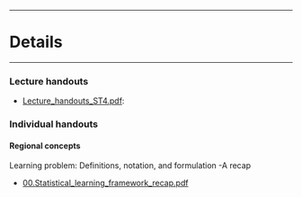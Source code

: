 <!-- -------------------------------------------------------------------------------- -->

<!-- Copyright 2023 Georgios Karagiannis -->

<!-- georgios.karagiannis@durham.ac.uk -->
<!-- Associate Professor -->
<!-- Department of Mathematical Sciences, Durham University, Durham,  UK  -->

<!-- This file is part of Machine_Learning_and_Neural_Networks_III_Epiphany_2023 -->
<!-- which is the material of the course -->
<!-- MATH4341: Spatio-Temporal Statistics -->
<!-- Epiphany term -->
<!-- taught by Georgios P. Katagiannis in the Department of Mathematical Sciences   -->
<!-- in the University of Durham  in Michaelmas term in 2023 -->

<!-- Spatio-Temporal_Statistics_Michaelmas_2023 is free software: -->
<!-- you can redistribute it and/or modify it-->
<!-- under the terms of the GNU General Public License as published by -->
<!-- the Free Software Foundation version 3 of the License. -->

<!-- Spatio-Temporal_Statistics_Michaelmas_2023 is distributed ->
<!-- in the hope that it will be useful, -->
<!-- but WITHOUT ANY WARRANTY; without even the implied warranty of -->
<!-- MERCHANTABILITY or FITNESS FOR A PARTICULAR PURPOSE.  See the -->
<!-- GNU General Public License for more details. -->

<!-- You should have received a copy of the GNU General Public License -->
<!-- along with Machine_Learning_and_Neural_Networks_III_Epiphany_2023 -->
<!-- If not, see <http://www.gnu.org/licenses/>. -->

<!-- -------------------------------------------------------------------------------- -->


------------------------------------------------------------------------

# Details  

------------------------------------------------------------------------

### Lecture handouts

-   [Lecture_handouts_ST4.pdf](https://github.com/georgios-stats/Spatio-Temporal_Statistics_Michaelmas_2023/blob/master/Lecture_handouts/Lecture_handouts_ST4.pdf):

### Individual handouts

#### Regional concepts 

Learning problem: Definitions, notation, and formulation -A recap  

+ [00.Statistical_learning_framework_recap.pdf](https://github.com/georgios-stats/Machine_Learning_and_Neural_Networks_III_Epiphany_2023/blob/master/Lecture_handouts/00.Statistical_learning_framework_recap.pdf)  

<!--+ [PDF](https://github.com/georgios-stats/Machine_Learning_and_Neural_Networks_III_Epiphany_2023/blob/master/Lecture_handouts/00.Statistical_learning_framework_recap.pdf) ; [HTML](https://htmlpreview.github.io/?https://github.com/georgios-stats/Machine_Learning_and_Neural_Networks_III_Epiphany_2023/blob/main/Lecture_handouts/00.Statistical_learning_framework_recap_xhtml/00.Statistical_learning_framework_recap.xhtml)  -->




